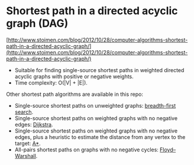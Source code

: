 # Shortest path in a directed acyclic graph (DAG)

[http://www.stoimen.com/blog/2012/10/28/computer-algorithms-shortest-path-in-a-directed-acyclic-graph/](http://www.stoimen.com/blog/2012/10/28/computer-algorithms-shortest-path-in-a-directed-acyclic-graph/)

* Suitable for finding single-source shortest paths in weighted directed acyclic graphs with positive or negative weights.
* Time complexity: O(|V| + |E|).

Other shortest path algorithms are available in this repo:

* Single-source shortest paths on unweighted graphs: [breadth-first search](../adjacency_list).
* Single-source shortest paths on weighted graphs with no negative edges: [Dijkstra](../dijkstra).
* Single-source shortest paths on weighted graphs with no negative edges, plus a heuristic to estimate the distance from any vertex to the target: [A*](../A*).
* All-pairs shortest paths on graphs with no negative cycles: [Floyd–Warshall](../floyd-warshall).
